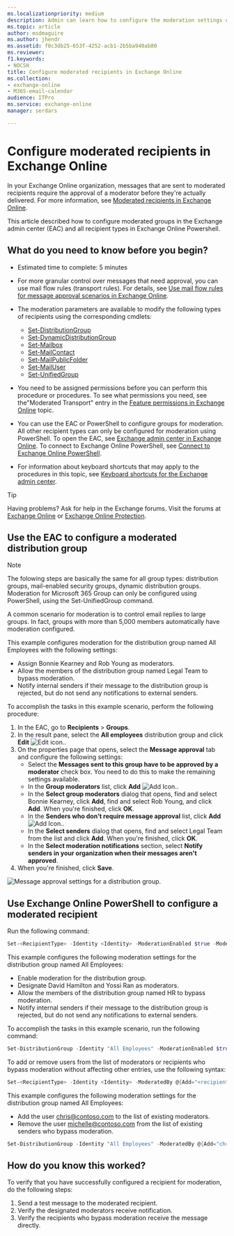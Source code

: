 ```yaml
---
ms.localizationpriority: medium
description: Admin can learn how to configure the moderation settings on all recipient types in the Exchange admin center (EAC) and in PowerShell in Exchange Online.
ms.topic: article
author: msdmaguire
ms.author: jhendr
ms.assetid: f0c3db25-653f-4252-acb1-2b5ba940ab80
ms.reviewer: 
f1.keywords:
- NOCSH
title: Configure moderated recipients in Exchange Online
ms.collection: 
- exchange-online
- M365-email-calendar
audience: ITPro
ms.service: exchange-online
manager: serdars

---
```


# Configure moderated recipients in Exchange Online

In your Exchange Online organization, messages that are sent to moderated recipients require the approval of a moderator before they're actually delivered. For more information, see [Moderated recipients in Exchange Online](moderated-recipients-exo.md).

This article described how to configure moderated groups in the Exchange admin center (EAC) and all recipient types in Exchange Online Powershell.

## What do you need to know before you begin?

- Estimated time to complete: 5 minutes

- For more granular control over messages that need approval, you can use mail flow rules (transport rules). For details, see [Use mail flow rules for message approval scenarios in Exchange Online](../../security-and-compliance/mail-flow-rules/common-message-approval-scenarios.md).

- The moderation parameters are available to modify the following types of recipients using the corresponding cmdlets:
  - [Set-DistributionGroup](/powershell/module/exchange/set-distributiongroup)
  - [Set-DynamicDistributionGroup](/powershell/module/exchange/set-dynamicdistributiongroup)
  - [Set-Mailbox](/powershell/module/exchange/set-mailbox)
  - [Set-MailContact](/powershell/module/exchange/set-mailcontact)
  - [Set-MailPublicFolder](/powershell/module/exchange/set-mailpublicfolder)
  - [Set-MailUser](/powershell/module/exchange/set-distributiongroup)
  - [Set-UnifiedGroup](/powershell/module/exchange/set-unifiedgroup)

- You need to be assigned permissions before you can perform this procedure or procedures. To see what permissions you need, see the"Moderated Transport" entry in the  [Feature permissions in Exchange Online](../../permissions-exo/feature-permissions.md) topic.

- You can use the EAC or PowerShell to configure groups for moderation. All other recipient types can only be configured for moderation using PowerShell. To open the EAC, see [Exchange admin center in Exchange Online](../../exchange-admin-center.md). To connect to Exchange Online PowerShell, see [Connect to Exchange Online PowerShell](/powershell/exchange/connect-to-exchange-online-powershell).

- For information about keyboard shortcuts that may apply to the procedures in this topic, see [Keyboard shortcuts for the Exchange admin center](../../accessibility/keyboard-shortcuts-in-admin-center.md).

> [!TIP]
> Having problems? Ask for help in the Exchange forums. Visit the forums at [Exchange Online](/answers/topics/office-exchange-server-itpro.html) or [Exchange Online Protection](https://social.technet.microsoft.com/forums/forefront/home?forum=FOPE).

## Use the EAC to configure a moderated distribution group

> [!NOTE]
> The folowing steps are basically the same for all group types: distribution groups, mail-enabled security groups, dynamic distribution groups. Moderation for Microsoft 365 Group can only be configured using PowerShell, using the Set-UnifiedGroup command.

A common scenario for moderation is to control email replies to large groups. In fact, groups with more than 5,000 members automatically have moderation configured.

This example configures moderation for the distribution group named All Employees with the following settings:

- Assign Bonnie Kearney and Rob Young as moderators.
- Allow the members of the distribution group named Legal Team to bypass moderation.
- Notify internal senders if their message to the distribution group is rejected, but do not send any notifications to external senders.

To accomplish the tasks in this example scenario, perform the following procedure:

1. In the EAC, go to **Recipients** \> **Groups**.
2. In the result pane, select the **All employees** distribution group and click **Edit** ![Edit icon.](../../media/ITPro_EAC_EditIcon.gif).
3. On the properties page that opens, select the **Message approval** tab and configure the following settings:
   - Select the **Messages sent to this group have to be approved by a moderator** check box. You need to do this to make the remaining settings available.
   - In the **Group moderators** list, click **Add** ![Add Icon.](../../media/ITPro_EAC_AddIcon.gif).
   - In the **Select group moderators** dialog that opens, find and select Bonnie Kearney, click **Add**, find and select Rob Young, and click **Add**. When you're finished, click **OK**.
   - In the **Senders who don't require message approval** list, click **Add** ![Add Icon.](../../media/ITPro_EAC_AddIcon.gif).
   - In the **Select senders** dialog that opens, find and select Legal Team from the list and click **Add**. When you're finished, click **OK**.
   - In the **Select moderation notifications** section, select **Notify senders in your organization when their messages aren't approved**.
4. When you're finished, click **Save**.

![Message approval settings for a distribution group.](../../media/TA_Mod_Scenario1_AllEmployes.png)

## Use Exchange Online PowerShell to configure a moderated recipient

Run the following command:

```powershell
Set-<RecipientType> -Identity <Identity> -ModerationEnabled $true -ModeratedBy <recipient1,recipient2...> -ByPassModerationFromSendersOrMembers <recipient1,recipient2...> -SendModerationNotifications <Never | Always | Internal>
```

This example configures the following moderation settings for the distribution group named All Employees:

- Enable moderation for the distribution group.
- Designate David Hamilton and Yossi Ran as moderators.
- Allow the members of the distribution group named HR to bypass moderation.
- Notify internal senders if their message to the distribution group is rejected, but do not send any notifications to external senders.

To accomplish the tasks in this example scenario, run the following command:

```powershell
Set-DistributionGroup -Identity "All Employees" -ModerationEnabled $true -ModeratedBy "David Hamilton","Yossi Ran" -ByPassModerationFromSendersOrMembers HR -SendModerationNotifications Internal
```

To add or remove users from the list of moderators or recipients who bypass moderation without affecting other entries, use the following syntax:

```powershell
Set-<RecipientType> -Identity <Identity> -ModeratedBy @{Add="<recipient1>","<recipient2>"...; Remove="<recipient1>","<recipient2>"...} -ByPassModerationFromSendersOrMembers @{Add="<recipient1>","<recipient2>"...; Remove="<recipient1>","<recipient2>"...}
```

This example configures the following moderation settings for the distribution group named All Employees:

- Add the user chris@contoso.com to the list of existing moderators.
- Remove the user michelle@contoso.com from the list of existing senders who bypass moderation.

```PowerShell
Set-DistributionGroup -Identity "All Employees" -ModeratedBy @{Add="chris@contoso.com"} -ByPassModerationFromSendersOrMembers @{Remove="michelle@contoso.com"
```

## How do you know this worked?

To verify that you have successfully configured a recipient for moderation, do the following steps:

1. Send a test message to the moderated recipient.
2. Verify the designated moderators receive notification.
3. Verify the recipients who bypass moderation receive the message directly.

